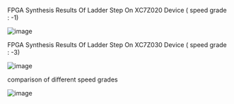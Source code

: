 FPGA Synthesis Results Of Ladder Step On  XC7Z020 Device ( speed grade : -1)

![image](https://github.com/user-attachments/assets/dc69d3e9-7d7f-425e-9b0d-5bbc08147174)

FPGA Synthesis Results Of Ladder Step On  XC7Z030 Device ( speed grade : -3)

![image](https://github.com/user-attachments/assets/4cafa900-6fd8-4814-bc8e-4dee99f4eaab)

comparison of different speed grades

![image](https://github.com/user-attachments/assets/d2d3995f-0d8b-485a-a981-43b71fd76546)
